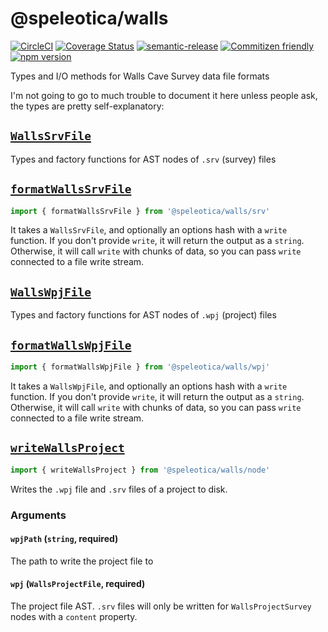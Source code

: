 # @speleotica/walls

[![CircleCI](https://circleci.com/gh/speleotica/walls.svg?style=svg)](https://circleci.com/gh/speleotica/walls)
[![Coverage Status](https://codecov.io/gh/speleotica/walls/branch/master/graph/badge.svg)](https://codecov.io/gh/speleotica/walls)
[![semantic-release](https://img.shields.io/badge/%20%20%F0%9F%93%A6%F0%9F%9A%80-semantic--release-e10079.svg)](https://github.com/semantic-release/semantic-release)
[![Commitizen friendly](https://img.shields.io/badge/commitizen-friendly-brightgreen.svg)](http://commitizen.github.io/cz-cli/)
[![npm version](https://badge.fury.io/js/%40speleotica%2Fwalls.svg)](https://badge.fury.io/js/%40speleotica%2Fwalls)

Types and I/O methods for Walls Cave Survey data file formats

I'm not going to go to much trouble to document it here unless people ask,
the types are pretty self-explanatory:

## [`WallsSrvFile`](/src/srv/WallsSrvFile.ts)

Types and factory functions for AST nodes of `.srv` (survey) files

## [`formatWallsSrvFile`](/src/dat/formatWallsSrvFile.ts)

```js
import { formatWallsSrvFile } from '@speleotica/walls/srv'
```

It takes a `WallsSrvFile`, and optionally an options hash with a `write` function.
If you don't provide `write`, it will return the output as a `string`. Otherwise,
it will call `write` with chunks of data, so you can pass `write` connected to a
file write stream.

## [`WallsWpjFile`](/src/wpj/WallsWpjFile.ts)

Types and factory functions for AST nodes of `.wpj` (project) files

## [`formatWallsWpjFile`](/src/dat/formatWallsWpjFile.ts)

```js
import { formatWallsWpjFile } from '@speleotica/walls/wpj'
```

It takes a `WallsWpjFile`, and optionally an options hash with a `write` function.
If you don't provide `write`, it will return the output as a `string`. Otherwise,
it will call `write` with chunks of data, so you can pass `write` connected to a
file write stream.

## [`writeWallsProject`](/src/node/writeWallsProject.ts)

```js
import { writeWallsProject } from '@speleotica/walls/node'
```

Writes the `.wpj` file and `.srv` files of a project to disk.

### Arguments

#### `wpjPath` (`string`, **required**)

The path to write the project file to

#### `wpj` (`WallsProjectFile`, **required**)

The project file AST. `.srv` files will only be written for `WallsProjectSurvey` nodes with a `content` property.
